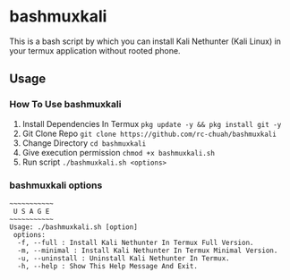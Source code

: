 # bashmuxkali
This is a bash script by which you can install Kali Nethunter (Kali Linux) in your termux application without rooted phone.

## Usage
### How To Use bashmuxkali
1. Install Dependencies In Termux `pkg update -y && pkg install git -y`
2. Git Clone Repo `git clone https://github.com/rc-chuah/bashmuxkali`
3. Change Directory `cd bashmuxkali`
4. Give execution permission `chmod +x bashmuxkali.sh`
5. Run script `./bashmuxkali.sh <options>`
### bashmuxkali options
```
~~~~~~~~~~~
 U S A G E
~~~~~~~~~~~
Usage: ./bashmuxkali.sh [option]
 options:
  -f, --full : Install Kali Nethunter In Termux Full Version.
  -m, --minimal : Install Kali Nethunter In Termux Minimal Version.
  -u, --uninstall : Uninstall Kali Nethunter In Termux.
  -h, --help : Show This Help Message And Exit.
```
